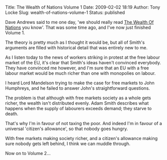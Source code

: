 Title: The Wealth of Nations Volume 1
Date: 2009-02-02 18:19
Author: Tony Locke
Slug: wealth-of-nations-volume-1
Status: published

Dave Andrews said to me one day, 'we should really read [The Wealth Of Nations](http://en.wikipedia.org/wiki/The_Wealth_of_Nations) you know'. That was some time ago, and I've now just finished Volume 1.  
  
The theory is pretty much as I thought it would be, but all of Smith's arguments are filled with historical detail that was entirely new to me.  
  
As I listen today to the news of workers striking in protest at the free labour market of the EU, it's clear that Smith's ideas haven't convinced everybody. They have convinced me however, and I'm sure that an EU with a free labour market would be much richer than one with monopolies on labour.  
  
I heard Lord Mandelson trying to make the case for free markets to John Humphreys, and he failed to answer John's straightforward questions.  
  
The problem is that although with free markets society as a whole gets richer, the wealth isn't distributed evenly. Adam Smith describes what happens when the supply of labourers exceeds demand; they starve to death.  
  
That's why I'm in favour of not taxing the poor. And indeed I'm in favour of a universal 'citizen's allowance', so that nobody goes hungry.  
  
With free markets making society richer, and a citizen's allowance making sure nobody gets left behind, I think we can muddle through.  
  
Now on to Volume 2...

